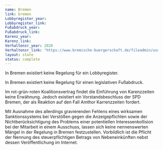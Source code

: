 ```yaml
---
name: Bremen
link: bremen
Lobbyregister_year:
Lobbyregister_link: 
Fußabdruck_year:
Fußabdruck_link: 
Karenz_year: 
Karenz_link: 
Verhaltensr_year: 2020
Verhaltensr_link: "https://www.bremische-buergerschaft.de/fileadmin/user_upload/Dateien/rechtsgrundlagen/Geschaeftsordnung_Bremische_Buergerschaft_einzel.pdf"
layout: state
status: complete
---
```


In Bremen existiert keine Regelung für ein Lobbyregister.

In Bremen existiert keine Regelung für einen legislativen Fußabdruck.

Im rot-grün-roten Koalitionsvertrag findet die Einführung von Karenzzeiten keine Erwähnung. Jedoch existiert ein Vorstandsbeschluss der SPD Bremen, der als Reaktion auf den Fall Amthor Karrenzzeiten fordert.

Mit Ausnahme des allerdings gravierenden Fehlens eines wirksamen Sanktionssystems bei Verstößen gegen die Anzeigepflichten sowie der Nichtberücksichtigung des Problems einer potentiellen Interessenkollision bei der Mitarbeit in einem Ausschuss, lassen sich keine nennenswerten Mängel in der Regelung in Bremen festzustellen. Vorbildlich ist die Pflicht der Nennung des steuerpflichtigen Betrags von Nebeneinkünften nebst dessen Veröffentlichung im Internet. 
